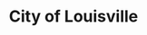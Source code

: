 ---
title: City of Louisville
state: Kentucky
description: The data is supplied by the City of Louisville.
logo: https://upload.wikimedia.org/wikipedia/en/d/db/200px-Louisville_Kentucky_seal.png
---